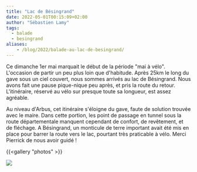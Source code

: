```yaml
---
title: "Lac de Bésingrand"
date: 2022-05-01T00:15:09+02:00
author: "Sébastien Lamy"
tags:
  - balade
  - besingrand
aliases:
    - /blog/2022/balade-au-lac-de-besingrand/
---
```


Ce dimanche 1er mai marquait le début de la période "mai à vélo". L'occasion de partir un peu plus loin que d'habitude. Après 25km le long du gave sous un ciel couvert, nous sommes arrivés au lac de Bésingrand. Nous avons fait une pause pique-nique peu après, et pris la route du retour. L'itinéraire, réservé au vélo sur presque toute sa longueur, est assez agréable. 

Au niveau d'Arbus, cet itinéraire s'éloigne du gave, faute de solution trouvée avec le maire. Dans cette portion, les point de passage en tunnel sous la route départementale manquent cependant de confort, de revêtement, et de fléchage. A Bésingrand, un monticule de terre important avait été mis en place pour barrer la route vers le lac, pourtant très praticable à vélo. Merci Pierrick de nous avoir guidé !


{{<gallery "photos" >}}

![](itineraire.jpg)
